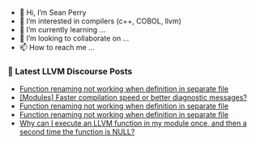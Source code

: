 - 👋 Hi, I’m Sean Perry
- 👀 I’m interested in compilers (c++, COBOL, llvm)
- 🌱 I’m currently learning ...
- 💞️ I’m looking to collaborate on ...
- 📫 How to reach me ...

<!---
s66perry/s66perry is a ✨ special ✨ repository because its `README.md` (this file) appears on your GitHub profile.
You can click the Preview link to take a look at your changes.
--->
### 📕 Latest LLVM Discourse Posts

<!-- DISCOURSE-LLVM:START -->
- [Function renaming not working when definition in separate file](https://discourse.llvm.org/t/function-renaming-not-working-when-definition-in-separate-file/71917#post_3)
- [[Modules] Faster compilation speed or better diagnostic messages?](https://discourse.llvm.org/t/modules-faster-compilation-speed-or-better-diagnostic-messages/71769?page=2#post_24)
- [Function renaming not working when definition in separate file](https://discourse.llvm.org/t/function-renaming-not-working-when-definition-in-separate-file/71917#post_2)
- [Function renaming not working when definition in separate file](https://discourse.llvm.org/t/function-renaming-not-working-when-definition-in-separate-file/71917#post_1)
- [Why can I execute an LLVM function in my module once, and then a second time the function is NULL?](https://discourse.llvm.org/t/why-can-i-execute-an-llvm-function-in-my-module-once-and-then-a-second-time-the-function-is-null/71914#post_1)
<!-- DISCOURSE-LLVM:END -->
